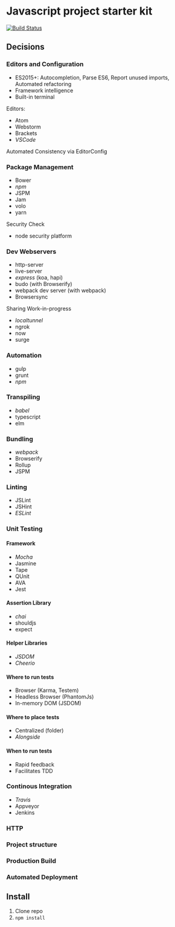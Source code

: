 # Javascript project starter kit
[![Build Status](https://travis-ci.org/igorilic/js-starter-kit.svg?branch=develop)](https://travis-ci.org/igorilic/js-starter-kit)

## Decisions

### Editors and Configuration

- ES2015+: Autocompletion, Parse ES6, Report unused imports, Automated refactoring
- Framework intelligence
- Built-in terminal

Editors: 
- Atom
- Webstorm
- Brackets
- *VSCode*

Automated Consistency via EditorConfig

### Package Management

- Bower
- *npm*
- JSPM
- Jam
- volo
- yarn

Security Check

- node security platform

### Dev Webservers

- http-server
- live-server
- *express* (koa, hapi)
- budo (with Browserify)
- webpack dev server (with webpack)
- Browsersync 

Sharing Work-in-progress

- *localtunnel*
- ngrok
- now
- surge


### Automation

- gulp
- grunt
- *npm*

### Transpiling

- *babel*
- typescript
- elm

### Bundling

- *webpack*
- Browserify
- Rollup
- JSPM

### Linting

- JSLint
- JSHint
- *ESLint*

### Unit Testing

#### Framework

- *Mocha*
- Jasmine
- Tape
- QUnit
- AVA
- Jest

#### Assertion Library

- *chai*
- shouldjs
- expect

#### Helper Libraries

- *JSDOM*
- *Cheerio*

#### Where to run tests

- Browser (Karma, Testem)
- Headless Browser (PhantomJs)
- In-memory DOM (JSDOM)

#### Where to place tests

- Centralized (folder)
- *Alongside*

#### When to run tests

- Rapid feedback
- Facilitates TDD

### Continous Integration

- *Travis*
- Appveyor
- Jenkins

### HTTP

### Project structure

### Production Build

### Automated Deployment

## Install

1.  Clone repo
2. `npm install`
